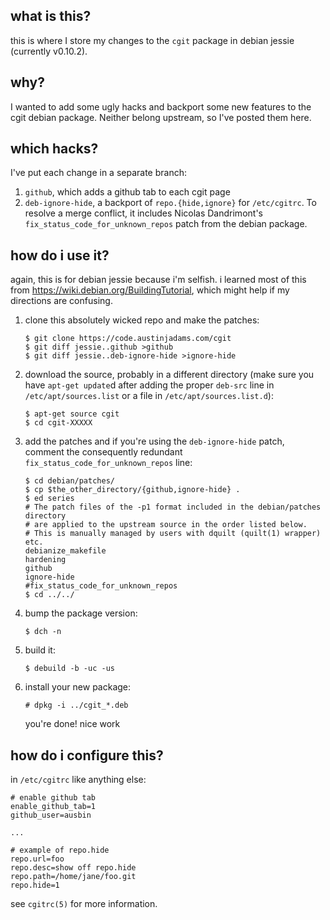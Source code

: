 what is this?
-------------

this is where I store my changes to the `cgit` package in debian
jessie (currently v0.10.2).

why?
----

I wanted to add some ugly hacks and backport some new features to the
cgit debian package. Neither belong upstream, so I've posted them here.

which hacks?
------------

I've put each change in a separate branch:

 1. `github`, which adds a github tab to each cgit page
 2. `deb-ignore-hide`, a backport of `repo.{hide,ignore}` for
    `/etc/cgitrc`. To resolve a merge conflict, it includes Nicolas
    Dandrimont's `fix_status_code_for_unknown_repos` patch from the
    debian package.

how do i use it?
----------------

again, this is for debian jessie because i'm selfish.
i learned most of this from https://wiki.debian.org/BuildingTutorial,
which might help if my directions are confusing.

 1. clone this absolutely wicked repo and make the patches:

        $ git clone https://code.austinjadams.com/cgit
        $ git diff jessie..github >github
        $ git diff jessie..deb-ignore-hide >ignore-hide

 2. download the source, probably in a different directory (make sure
    you have `apt-get update`d after adding the proper `deb-src` line in
    `/etc/apt/sources.list` or a file in `/etc/apt/sources.list.d`):

        $ apt-get source cgit
        $ cd cgit-XXXXX

 3. add the patches and if you're using the `deb-ignore-hide` patch,
    comment the consequently redundant
    `fix_status_code_for_unknown_repos` line:

        $ cd debian/patches/
        $ cp $the_other_directory/{github,ignore-hide} .
        $ ed series
        # The patch files of the -p1 format included in the debian/patches directory
        # are applied to the upstream source in the order listed below.
        # This is manually managed by users with dquilt (quilt(1) wrapper) etc.
        debianize_makefile
        hardening
        github
        ignore-hide
        #fix_status_code_for_unknown_repos
        $ cd ../../

 4. bump the package version:

        $ dch -n

 5. build it:

        $ debuild -b -uc -us

 6. install your new package:

        # dpkg -i ../cgit_*.deb

    you're done! nice work

how do i configure this?
------------------------

in `/etc/cgitrc` like anything else:

    # enable github tab
    enable_github_tab=1
    github_user=ausbin

    ...

    # example of repo.hide
    repo.url=foo
    repo.desc=show off repo.hide
    repo.path=/home/jane/foo.git
    repo.hide=1

see `cgitrc(5)` for more information.
